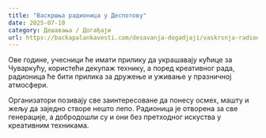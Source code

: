 ```yaml
---
title: "Васкршња радионица у Деспотову"
date: 2025-07-10
category: Дешавања / Догађаји
url: https://backapalankavesti.com/desavanja-dogadjaji/vaskrsnja-radionica-u-despotovu/
---
```


Ове године, учесници ће имати прилику да украшавају кућице за Чуваркућу, користећи декупаж технику, а поред креативног рада, радионица ће бити прилика за дружење и уживање у празничној атмосфери.

Организатори позивају све заинтересоване да понесу осмех, машту и жељу да заједно створе нешто лепо. Радионица је отворена за све генерације, а добродошли су и они без претходног искуства у креативним техникама.
